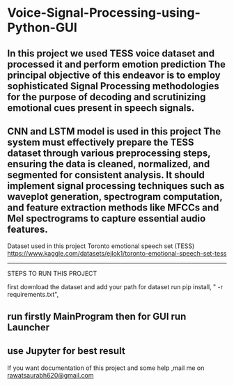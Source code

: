 # Voice-Signal-Processing-using-Python-GUI
In this project we used TESS voice dataset  and  processed it and perform emotion prediction
The principal objective of this endeavor is to employ sophisticated Signal Processing methodologies for the
purpose of decoding and scrutinizing emotional cues present in speech signals. 
-------------------------------------------------------------------------------
CNN and LSTM model is used in this project
The system must effectively prepare the TESS dataset through various preprocessing steps, ensuring the data
is cleaned, normalized, and segmented for consistent analysis. It should implement signal processing
techniques such as waveplot generation, spectrogram computation, and feature extraction methods like
MFCCs and Mel spectrograms to capture essential audio features.
--------------------------------------------------------------------------------
Dataset used in this project Toronto emotional speech set (TESS)
https://www.kaggle.com/datasets/ejlok1/toronto-emotional-speech-set-tess

-------------------------------------------------------------------------------
STEPS TO RUN THIS PROJECT

first download the dataset and add your path for dataset
run pip install, " -r requirements.txt",

run firstly MainProgram
then for GUI run Launcher
------------------------------------------------------------------------------------
use Jupyter for best result
--------------------------------------------------------------------------------------
If you want documentation of this project and some help ,mail me on rawatsaurabh620@gmail.com
